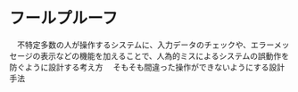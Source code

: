 # フールプルーフ
　不特定多数の人が操作するシステムに、入力データのチェックや、エラーメッセージの表示などの機能を加えることで、人為的ミスによるシステムの誤動作を防ぐように設計する考え方
　そもそも間違った操作ができないようにする設計手法
